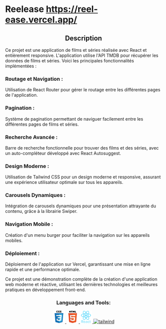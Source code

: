 # Reelease https://reel-ease.vercel.app/
<h2 align="center">Description</h2>
Ce projet est une application de films et séries réalisée avec React et entièrement responsive. L'application utilise l'API TMDB pour récupérer les données de films et séries. Voici les principales fonctionnalités implémentées :

  <h3>Routage et Navigation :</h3>
        Utilisation de React Router pour gérer le routage entre les différentes pages de l'application.

  <h3>Pagination :</h3>
        Système de pagination permettant de naviguer facilement entre les différentes pages de films et séries.

  <h3>Recherche Avancée :</h3>
        Barre de recherche fonctionnelle pour trouver des films et des séries, avec un auto-compléteur développé avec React Autosuggest.

  <h3>Design Moderne :</h3>
        Utilisation de Tailwind CSS pour un design moderne et responsive, assurant une expérience utilisateur optimale sur tous les appareils.

  <h3>Carousels Dynamiques :</h3>
        Intégration de carousels dynamiques pour une présentation attrayante du contenu, grâce à la librairie Swiper.

  <h3>Navigation Mobile :</h3>
        Création d'un menu burger pour faciliter la navigation sur les appareils mobiles.

  <h3>Déploiement :</h3>
        Déploiement de l'application sur Vercel, garantissant une mise en ligne rapide et une performance optimale.

Ce projet est une démonstration complète de la création d'une application web moderne et réactive, utilisant les dernières technologies et meilleures pratiques en développement front-end.
<h3 align="center">Languages and Tools:</h3>
<p align="center"> <a href="https://www.w3schools.com/css/" target="_blank" rel="noreferrer"> <img src="https://raw.githubusercontent.com/devicons/devicon/master/icons/css3/css3-original-wordmark.svg" alt="css3" width="40" height="40"/> </a> 
  <a href="https://www.w3.org/html/" target="_blank" rel="noreferrer"> <img src="https://raw.githubusercontent.com/devicons/devicon/master/icons/html5/html5-original-wordmark.svg" alt="html5" width="40" height="40"/> </a>
  <a href="https://reactjs.org/" target="_blank" rel="noreferrer"> <img src="https://raw.githubusercontent.com/devicons/devicon/master/icons/react/react-original-wordmark.svg" alt="react" width="40" height="40"/> </a>
  <a href="https://tailwindcss.com/" target="_blank" rel="noreferrer"> <img src="https://www.vectorlogo.zone/logos/tailwindcss/tailwindcss-icon.svg" alt="tailwind" width="40" height="40"/> </a> </p>


